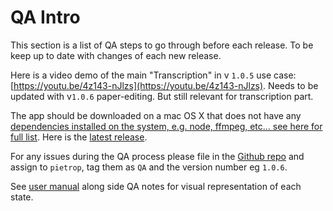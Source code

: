 # QA Intro

This section is a list of QA steps to go through before each release. To be keep up to date with changes of each new release.

Here is a video demo of the main "Transcription" in v `1.0.5` use case: [https://youtu.be/4z143-nJlzs](https://youtu.be/4z143-nJlzs). Needs to be updated with v`1.0.6` paper-editing. But still relevant for transcription part.

The app should be downloaded on a mac OS X that does not have any [dependencies installed on the system, e.g. node, ffmpeg, etc... see here for full list](../appendix/dependencies.md). Here is the [latest release](https://github.com/OpenNewsLabs/autoEdit_2/releases).

For any issues during the QA process please file in the [Github repo](https://github.com/OpenNewsLabs/autoEdit_2) and assign to `pietrop`, tag them as `QA` and the version number eg `1.0.6`.

See [user manual](https://pietropassarelli.gitbooks.io/autoedit2-user-manual/content/transcribing.html) along side QA notes for visual representation of each state.

